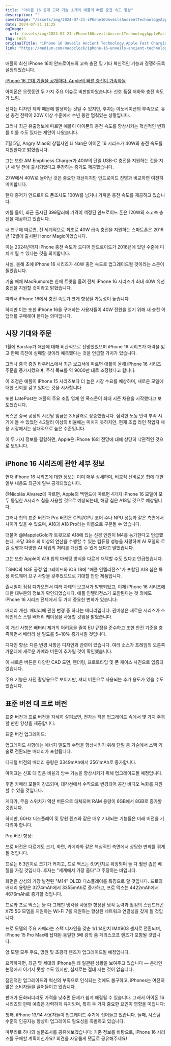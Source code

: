 ```yaml
---
title: "아이폰 16 공개 고대 기술 소개와 애플의 빠른 충전 속도 향상"
description: ""
coverImage: "/assets/img/2024-07-21-iPhone16UnveilsAncientTechnologyAppleFastChargingAccelerates_0.png"
date: 2024-07-21 11:25
ogImage: 
  url: /assets/img/2024-07-21-iPhone16UnveilsAncientTechnologyAppleFastChargingAccelerates_0.png
tag: Tech
originalTitle: "iPhone 16 Unveils Ancient Technology,Apple Fast Charging Accelerates"
link: "https://medium.com/macoclock/iphone-16-unveils-ancient-technology-apple-fast-charging-accelerates-bd5c5c565eef"
---
```



애플의 최신 iPhone 16이 안드로이드의 고속 충전 및 기타 혁신적인 기능과 경쟁하도록 설정되었습니다.

[iPhone 16 고대 기술을 공개하다: Apple의 빠른 충전이 가속화됨](/assets/img/2024-07-21-iPhone16UnveilsAncientTechnologyAppleFastChargingAccelerates_0.png)

아이폰은 오랫동안 두 가지 주요 이슈로 비판받아왔습니다: 신호 품질 저하와 충전 속도가 느림.

전자는 디자인 제약 때문에 발생하는 것일 수 있지만, 후자는 이노베이션의 부족으로, 유선 충전 전력이 20W 이상 수준에서 수년 동안 멈춰있는 상황입니다.

<div class="content-ad"></div>

그러나 최근 유출정보에 따르면 애플이 아이폰의 충전 속도를 향상시키는 혁신적인 변화를 이룰 수도 있다는 제안이 나왔습니다.

7월 5일, Angry Miao의 창립자인 Li Nan은 아이폰 16 시리즈가 40W의 충전 속도를 지원한다고 밝혔습니다.

<div class="content-ad"></div>

그는 또한 AM Emptiness Charger가 40W의 단일 USB-C 충전을 지원하는 것을 지난 세 달 전에 출시되었다고 주장하는 증거도 제공했습니다. 

27W에서 40W로 늘어난 것은 중요한 개선이지만 안드로이드 진영과 비교하면 여전히 미미합니다.

현재 중저가 안드로이드 폰조차도 100W를 넘거나 가까운 충전 속도를 제공하고 있습니다.

예를 들어, 최근 출시된 399달러에 가격이 책정된 안드로이드 폰은 120W의 초고속 충전을 제공하고 있습니다.

<div class="content-ad"></div>

내 연구에 따르면, 전 세계적으로 최초로 40W 급속 충전을 지원하는 스마트폰은 2016년 12월에 출시된 Honor Magic이었습니다.

이는 2024년까지 iPhone 충전 속도가 드디어 안드로이드가 2016년에 있던 수준에 미치게 될 수 있다는 것을 의미합니다.

사실, 올해 초에 iPhone 16 시리즈가 40W 충전 속도로 업그레이드될 것이라는 소문이 돌았습니다.

기술 매체 MacRumors는 한때 트윗을 올려 전체 iPhone 16 시리즈가 최대 40W 유선 충전을 지원할 것이라고 밝혔습니다.

<div class="content-ad"></div>

따라서 iPhone 16에서 충전 속도가 크게 향상될 가능성이 높습니다.

하지만 이는 또한 iPhone 16을 구매하는 사용자들이 40W 전원을 얻기 위해 새 충전 어댑터를 구매해야 한다는 의미입니다.

## 시장 기대와 주문

1월에 Barclay가 애플에 대해 비관적으로 전망했었으며 iPhone 16 시리즈가 매력을 잃고 판매 촉진에 실패할 것이라 예측했다는 것을 언급할 가치가 있습니다.

<div class="content-ad"></div>

그러나 중국 증권 타우러스에서 최근 보고서에 따르면 애플이 올해 iPhone 16 시리즈 주문을 증가시켰으며, 주식 목표를 약 9000만 대로 조정했다고 합니다.

이 조정은 애플이 iPhone 15 시리즈보다 더 높은 시장 수요를 예상하며, 새로운 모델에 대한 신뢰를 갖고 있다는 것을 시사합니다.

또한 LatePost는 애플의 주요 조립 업체 인 폭스콘이 최대 시즌 채용을 시작했다고 보도했습니다.

폭스콘 중국 공장의 시간당 임금은 3.5달러로 상승했습니다. 심각한 노동 인력 부족 시기에 볼 수 있었던 4.2달러 이상의 비율에는 미치지 못하지만, 현재 조립 라인 작업자 채용 시장에서는 상대적으로 높은 수준입니다.

<div class="content-ad"></div>

이 두 가지 정보를 결합하면, Apple은 iPhone 16의 전망에 대해 상당히 낙관적인 것으로 보입니다.

## iPhone 16 시리즈에 관한 세부 정보

현재 iPhone 16 시리즈에 대한 정보는 이미 매우 상세하며, 비교적 신비로운 칩에 대한 일부 내용도 최근에 일부 공개되었습니다.

@Nicolás Alvarez에 따르면, Apple의 백엔드에 따르면 4가지 iPhone 16 모델이 모두 동일한 A시리즈 칩을 사용할 것으로 예상되는데, 해당 칩은 A18일 것으로 예상됩니다.

<div class="content-ad"></div>

그러나 칩의 표준 버전과 Pro 버전은 CPU/GPU 코어 수나 NPU 성능과 같은 측면에서 차이가 있을 수 있으며, A18과 A18 Pro라는 이름으로 구분될 수 있습니다.

더불어 @MappleGold가 트윗으로 A18에 있는 신경 엔진이 M4를 능가한다고 언급했는데, 초당 38조 회 이상의 연산을 수행할 수 있는 컴퓨팅 성능을 자랑하며 AI 모델의 로컬 실행과 다양한 AI 작업의 처리를 개선할 수 있게 됐다고 말했습니다.

그는 또한 Apple이 A18 칩의 마케팅 방식을 다르게 채택할 수도 있다고 언급했습니다.

TSMC의 N3E 공정 업그레이드와 iOS 18에 "애플 인텔리전스"가 포함된 A18 칩은 특정 하드웨어 요구 사항을 갖추었으므로 기대할 만한 제품입니다.

<div class="content-ad"></div>

출시일이 점점 다가오면서 여러 차례의 보고서가 발행되었고, 이제 iPhone 16 시리즈에 대한 대부분의 정보가 확인되었습니다. 애플 인텔리전스가 포함된다는 것 외에도 iPhone 16 시리즈 전체에서 두 가지 중요한 변화가 있습니다:

배터리 개선: 배터리에 관한 변경 중 하나는 배터리입니다. 권미성은 새로운 시리즈가 스테인레스 스틸 배터리 케이싱을 사용할 것임을 밝혔습니다.

이 개선 사항은 배터리 제거의 어려움을 줄여 EU 규정을 준수하고 또한 안전 기준을 충족하면서 배터리 셀 밀도를 5~10% 증가시킬 것입니다.

디자인 향상: 다른 변경 사항은 디자인과 관련이 있습니다. 여러 소스가 프레임의 오른쪽 가운데에 새로운 카메라 버튼이 추가될 것이 확인했습니다.

<div class="content-ad"></div>

이 새로운 버튼은 다양한 CAD 도면, 렌더링, 프로토타입 및 폰 케이스 사진으로 입증되었습니다.

주요 기능은 사진 촬영용으로 보이지만, 셔터 버튼으로 사용되는 추가 용도가 있을 수도 있습니다.

## 표준 버전 대 프로 버전

표준 버전과 프로 버전을 자세히 살펴보면, 전자는 작은 업그레이드 속에서 몇 가지 주목할 만한 향상을 제공합니다.

<div class="content-ad"></div>

표준 버전 업그레이드:

업그레이드 사항에는 에너지 밀도와 수명을 향상시키기 위해 단일 층 기술에서 스택 기술로 전환되는 배터리가 포함됩니다.

디지털 버전의 배터리 용량은 3349mAh에서 3561mAh로 증가합니다.

마이크는 신호 대 잡음 비율과 방수 기능을 향상시키기 위해 업그레이드될 예정입니다.

<div class="content-ad"></div>

후면 카메라 모듈이 강조되며, 대각선에서 수직으로 변경되어 공간 비디오 녹화를 지원할 수 있을 것입니다.

게다가, 무음 스위치가 액션 버튼으로 대체되며 RAM 용량이 6GB에서 8GB로 증가할 것입니다.

하지만, 60Hz 디스플레이 및 망원 렌즈와 같은 매우 기대되는 기능들은 미래 버전을 기다려야 합니다.

Pro 버전 향상:

<div class="content-ad"></div>

프로 버전은 다르게도 크기, 화면, 카메라와 같은 핵심적인 측면에서 상당한 변화를 겪게 될 것입니다.

프로는 6.3인치로 크기가 커지고, 프로 맥스는 6.9인치로 확장되며 둘 다 훨씬 좁은 베젤을 가질 것입니다. 후자는 "세계에서 가장 좁다"고 주장하는 바입니다.

화면은 삼성의 가장 발전된 "M14" OLED 디스플레이를 특징으로 할 것입니다. 프로의 배터리 용량은 3274mAh에서 3355mAh로 증가하고, 프로 맥스는 4422mAh에서 4676mAh로 증가할 것입니다.

프로와 프로 맥스는 둘 다 그래핀 냉각을 사용한 향상된 냉각 능력과 퀄컴의 스냅드래곤 X75 5G 모뎀을 지원하는 Wi-Fi 7를 지원하는 향상된 네트워크 연결성을 갖게 될 것입니다.

<div class="content-ad"></div>

프로 모델의 주요 카메라는 스택 디자인을 갖춘 1/1.14인치 IMX903 센서로 전환되며, iPhone 15 Pro Max에 탑재된 동일한 5배 광학 줌 페리스코프 렌즈가 포함될 것입니다.

양 모델 모두 주요, 망원 및 초광각 렌즈가 업그레이드될 예정입니다.

요약하자면, 최근 몇 세대의 iPhone은 꽤 일관된 상황을 보여주고 있습니다 — 온라인 논쟁에서 이기지 못할 수도 있지만, 실제로는 절대 지는 것이 없습니다.

점진적인 업그레이드와 혁신의 부족으로 인식되는 것에도 불구하고, iPhones는 여전히 많은 소비자들을 끌어들이고 있습니다.

<div class="content-ad"></div>

판매가 둔화되더라도 가격을 낮추면 문제가 쉽게 해결될 수 있습니다. 그래서 아이폰 16 시리즈의 판매 예측은 강력하게 유지되며, 특히 두 가지 중요한 요인이 영향을 미칩니다:

첫째, iPhone 13/14 사용자들이 업그레이드 주기에 접어들고 있습니다. 둘째, 시스템 수준의 인공지능 향상이 업그레이드 필요성을 촉발하고 있습니다.

마무리로 하나의 설문조사를 공유해보겠습니다: 기존 정보를 바탕으로, iPhone 16 시리즈를 구매할 계획이신가요? 의견을 자유롭게 댓글로 공유해주세요!